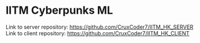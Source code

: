 # IITM Cyberpunks ML

Link to server repository: https://github.com/CruxCoder7/IITM_HK_SERVER
Link to client repository: https://github.com/CruxCoder7/IITM_HK_CLIENT
